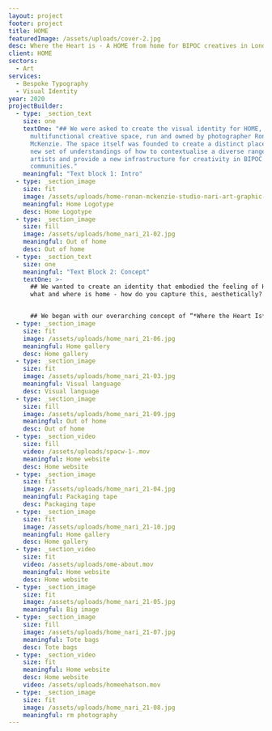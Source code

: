 ```yaml
---
layout: project
footer: project
title: HOME
featuredImage: /assets/uploads/cover-2.jpg
desc: Where the Heart is - A HOME from home for BIPOC creatives in London
client: HOME
sectors:
  - Art
services:
  - Bespoke Typography
  - Visual Identity
year: 2020
projectBuilder:
  - type: _section_text
    size: one
    textOne: "## We were asked to create the visual identity for HOME, a
      multifunctional creative space, run and owned by photographer Ronan
      McKenzie. The space itself was founded to create a distinct place with a
      new set of understandings of how to contextualise a diverse range of
      artists and provide a new infrastructure for creativity in BIPOC
      communities."
    meaningful: "Text block 1: Intro"
  - type: _section_image
    size: fit
    image: /assets/uploads/home-ronan-mckenzie-studio-nari-art-graphic-design-itsnicethat-11.gif
    meaningful: Home Logotype
    desc: Home Logotype
  - type: _section_image
    size: fill
    image: /assets/uploads/home_nari_21-02.jpg
    meaningful: Out of home
    desc: Out of home
  - type: _section_text
    size: one
    meaningful: "Text Block 2: Concept"
    textOne: >-
      ## We wanted to create an identity that embodied the feeling of Home - but
      what and where is home - how do you capture this, aesthetically?


      ## We began with our overarching concept of “*Where the Heart Is*”. This was grounded in the idea that a home isn’t just where you are, it’s who you are, reflecting the composure of knowing you are already home wherever you are.
  - type: _section_image
    size: fit
    image: /assets/uploads/home_nari_21-06.jpg
    meaningful: Home gallery
    desc: Home gallery
  - type: _section_image
    size: fit
    image: /assets/uploads/home_nari_21-03.jpg
    meaningful: Visual language
    desc: Visual language
  - type: _section_image
    size: fill
    image: /assets/uploads/home_nari_21-09.jpg
    meaningful: Out of home
    desc: Out of home
  - type: _section_video
    size: fill
    video: /assets/uploads/spacw-1-.mov
    meaningful: Home website
    desc: Home website
  - type: _section_image
    size: fit
    image: /assets/uploads/home_nari_21-04.jpg
    meaningful: Packaging tape
    desc: Packaging tape
  - type: _section_image
    size: fit
    image: /assets/uploads/home_nari_21-10.jpg
    meaningful: Home gallery
    desc: Home gallery
  - type: _section_video
    size: fit
    video: /assets/uploads/ome-about.mov
    meaningful: Home website
    desc: Home website
  - type: _section_image
    size: fit
    image: /assets/uploads/home_nari_21-05.jpg
    meaningful: Big image
  - type: _section_image
    size: fill
    image: /assets/uploads/home_nari_21-07.jpg
    meaningful: Tote bags
    desc: Tote bags
  - type: _section_video
    size: fit
    meaningful: Home website
    desc: Home website
    video: /assets/uploads/homeehatson.mov
  - type: _section_image
    size: fit
    image: /assets/uploads/home_nari_21-08.jpg
    meaningful: rm photography
---
```

